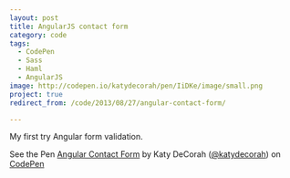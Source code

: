 ```yaml
---
layout: post
title: AngularJS contact form
category: code
tags:
  - CodePen
  - Sass
  - Haml
  - AngularJS
image: http://codepen.io/katydecorah/pen/IiDKe/image/small.png
project: true
redirect_from: /code/2013/08/27/angular-contact-form/

---
```



My first try Angular form validation.

<p data-height="550" data-theme-id="97" data-slug-hash="IiDKe" data-user="katydecorah" data-default-tab="result" class='codepen'>See the Pen <a href='http://codepen.io/katydecorah/pen/IiDKe'>Angular Contact Form</a> by Katy DeCorah (<a href='http://codepen.io/katydecorah'>@katydecorah</a>) on <a href='http://codepen.io'>CodePen</a></p>
